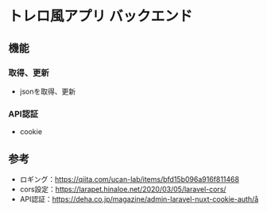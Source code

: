 # トレロ風アプリ バックエンド

## 機能
### 取得、更新
* jsonを取得、更新
### API認証
* cookie

## 参考
* ロギング：https://qiita.com/ucan-lab/items/bfd15b096a916f811468
* cors設定：https://larapet.hinaloe.net/2020/03/05/laravel-cors/
* API認証：https://deha.co.jp/magazine/admin-laravel-nuxt-cookie-auth/å
